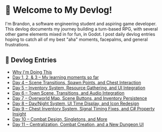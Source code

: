 # 👋 Welcome to My Devlog!

I'm Brandon, a software engineering student and aspiring game developer.  
This devlog documents my journey building a turn-based RPG, with several other game elements mixed in for fun, in Godot.
I post daily devlog entries hoping to catch all of my best "aha" moments, facepalms, and general frustrations.

## 📝 Devlog Entries

- [Why I'm Doing This](README.md)
- [Day 1, 2, & 3 – My learning moments so far](devlog/2025-05-18_thru_2025-05-20_ui_nodes_and_more.md)
- [Day 4 – Scene Transitions, Spawn Points, and Chest Interaction](devlog/2025-05-21_day4.md)
- [Day 5 – Inventory System, Resource Gathering, and UI Integration](devlog/2025-05-22_day5.md)
- [Day 6 – Town Scene, Transitions, and Audio Integration](devlog/2025-05-23_day6.md)
- [Day 7 – Overworld Map, Scene Buttons, and Inventory Persistence](devlog/2025-05-26_day7.md)
- [Day 8 – Day/Night System, UI Time Display, and Icon Redesign](devlog/2025-05-27_day8.md)
- [Day 9 – Chest Inventory System, Signal Timing Fixes, and C# Property Insight](devlog/2025-05-28_day9.md)
- [Day 10 – Combat Design, Singletons, and More](devlog/2025-06-01_day10.md)
- [Day 11 – Centralization, Combat Creation, and a New Dungeon UI](devlog/2025-06-02_day11.md)
